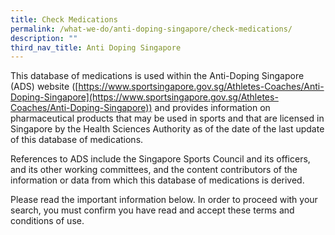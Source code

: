 ```yaml
---
title: Check Medications
permalink: /what-we-do/anti-doping-singapore/check-medications/
description: ""
third_nav_title: Anti Doping Singapore
---
```

This database of medications is used within the Anti-Doping Singapore (ADS) website ([https://www.sportsingapore.gov.sg/Athletes-Coaches/Anti-Doping-Singapore](https://www.sportsingapore.gov.sg/Athletes-Coaches/Anti-Doping-Singapore)) and provides information on pharmaceutical products that may be used in sports and that are licensed in Singapore by the Health Sciences Authority as of the date of the last update of this database of medications.

References to ADS include the Singapore Sports Council and its officers, and its other working committees, and the content contributors of the information or data from which this database of medications is derived.

Please read the important information below. In order to proceed with your search, you must confirm you have read and accept these terms and conditions of use.